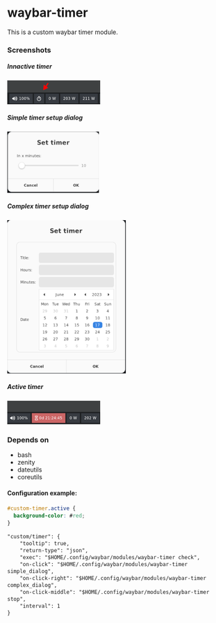 # waybar-timer

This is a custom waybar timer module.


### Screenshots

##### Innactive timer
![Innactive timer](https://github.com/ponas-niekas/waybar-timer/blob/main/img/preview1.png)
<br/>

##### Simple timer setup dialog
![Simple Dialog](https://github.com/ponas-niekas/waybar-timer/blob/main/img/preview2.png)
<br/>
##### Complex timer setup dialog
![Complex Dialog](https://github.com/ponas-niekas/waybar-timer/blob/main/img/preview3.png)
<br/>
##### Active timer
![Active timer](https://github.com/ponas-niekas/waybar-timer/blob/main/img/preview4.png)

### Depends on

- bash
- zenity
- dateutils
- coreutils

#### Configuration example:
```css
#custom-timer.active {
  background-color: #red;
}
```

```jsonc
"custom/timer": {
    "tooltip": true,
    "return-type": "json",
    "exec": "$HOME/.config/waybar/modules/waybar-timer check",
    "on-click": "$HOME/.config/waybar/modules/waybar-timer simple_dialog",
    "on-click-right": "$HOME/.config/waybar/modules/waybar-timer complex_dialog",
    "on-click-middle": "$HOME/.config/waybar/modules/waybar-timer stop",
    "interval": 1
}
```
